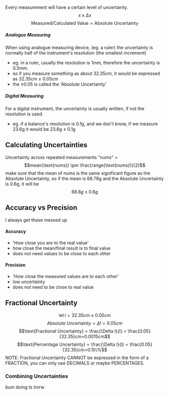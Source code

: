 
Every measurement will have a certain level of uncertainty.
$$x \pm \Delta x $$
$$\text{Measured/Calculated Value} = \text{Absolute Uncertainty}$$
##### Analogue Measuring
When using analogue measuring device, (eg. a ruler) the uncertainty is normally half of the instrument's resolution (the smallest increment) 
- eg. in a ruler, usually the resolution is 1mm, therefore the uncertainty is 0.5mm.
- so if you measure something as about 32.35cm, it would be expressed as 32.35cm ± 0.05cm
- the ±0.05 is called the 'Absolute Uncertainty'
##### Digital Measuring
For a digital instrument, the uncertainty is usually written, if not the resolution is used.
- eg. if a balance's resolution is 0.1g, and we don't know, if we measure 23.6g it would be 23.6g ± 0.1g

## Calculating Uncertainties
Uncertainty across repeated measurements "nums" = 
$$mean(\text{nums}) \pm \frac{range(\text{nums})}{2}$$
make sure that the mean of nums is the same significant figure as the Absolute Uncertainty, so if the mean is 68.78g and the Absolute Uncertainty is 0.6g, it will be $$68.8g\pm0.6g$$

## Accuracy vs Precision
I always get these messed up
#### Accuracy
- 'How close you are to the real value'
- how close the mean/final result is to final value
- does not need values to be close to each other
#### Precision
- 'How close the measured values are to each other' 
- low uncertainty
- does not need to be close to real value

## Fractional Uncertainty
$$\text{let}\,l = 32.35cm \pm 0.05cm$$
$$\text{Absolute Uncertainty} = \Delta l = 0.05cm$$
$$\text{Fractional Uncertainty} = \frac{\Delta l}{l} = \frac{0.05}{32.35}cm=0.0015cm$$
$$\text{Percentage Uncertainty} = \frac{\Delta l}{l} = \frac{0.05}{32.35}cm=0.15\%$$
NOTE: Fractional Uncertainty CANNOT be expressed in the form of a FRACTION, you can only use DECIMALS or maybe PERCENTAGES.
### Combining Uncertainties
bum doing ts tmrw



